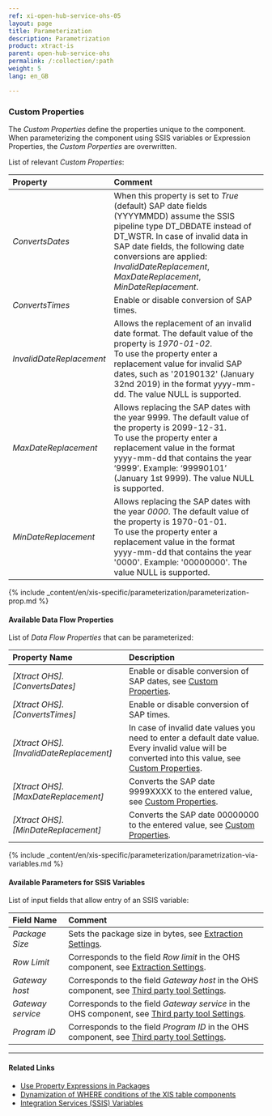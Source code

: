 ```yaml
---
ref: xi-open-hub-service-ohs-05
layout: page
title: Parameterization
description: Parametrization
product: xtract-is
parent: open-hub-service-ohs
permalink: /:collection/:path
weight: 5
lang: en_GB

---
```


### Custom Properties

The *Custom Properties* define the properties unique to the component.
When parameterizing the component using SSIS variables or Expression Properties, the *Custom Porperties* are overwritten.

List of relevant *Custom Properties*:

|Property|Comment|
|:----|:----|
| *ConvertsDates* | When this property is set to *True* (default) SAP date fields (YYYYMMDD) assume the SSIS pipeline type DT_DBDATE instead of DT_WSTR. In case of invalid data in SAP date fields, the following date conversions are applied: <br>*InvalidDateReplacement*, *MaxDateReplacement*, *MinDateReplacement*. |
| *ConvertsTimes* | Enable or disable conversion of SAP times.|
| *InvalidDateReplacement* | Allows the replacement of an invalid date format. The default value of the property is *1970-01-02*. <br>To use the property enter a replacement value for invalid SAP dates, such as '20190132' (January 32nd  2019) in the format yyyy-mm-dd. The value NULL is supported.|
| *MaxDateReplacement* | Allows replacing the SAP dates with the year 9999. The default value of the property is 2099-12-31. <br>To use the property enter a replacement value in the format yyyy-mm-dd that contains the year ‘9999’. Example: ‘99990101’ (January 1st 9999). The value NULL is supported.|
| *MinDateReplacement* | Allows replacing the SAP dates with the year *0000*. The default value of the property is 1970-01-01. <br>To use the property enter a replacement value in the format yyyy-mm-dd that contains the year '0000'. Example: '00000000'. The value NULL is supported.|

{% include _content/en/xis-specific/parameterization/parameterization-prop.md  %}

#### Available Data Flow Properties
List of *Data Flow Properties* that can be parameterized:

|Property Name|Description|
|:----|:----|
| *[Xtract OHS].[ConvertsDates]*| Enable or disable conversion of SAP dates, see [Custom Properties](#custom-properties). |
| *[Xtract OHS].[ConvertsTimes]*| Enable or disable conversion of SAP times. |
| *[Xtract OHS].[InvalidDateReplacement]*| In case of invalid date values you need to enter a default date value. Every invalid value will be converted into this value, see [Custom Properties](#custom-properties).|
| *[Xtract OHS].[MaxDateReplacement]*| Converts the SAP date 9999XXXX to the entered value, see [Custom Properties](#custom-properties). |
| *[Xtract OHS].[MinDateReplacement]*| Converts the SAP date 00000000 to the entered value, see [Custom Properties](#custom-properties).|


{% include _content/en/xis-specific/parameterization/parametrization-via-variables.md  %}

#### Available Parameters for SSIS Variables
List of input fields that allow entry of an SSIS variable:

|Field Name|Comment|
|:----|:----|
| *Package Size* | Sets the package size in bytes, see [Extraction Settings](./settings#extraction-settings).|
| *Row Limit* | Corresponds to the field *Row limit* in the OHS component, see [Extraction Settings](./settings#extraction-settings).|
| *Gateway host* | Corresponds to the field *Gateway host* in the OHS component, see [Third party tool Settings](./settings#third-party-tool-settings). |
| *Gateway service* | Corresponds to the field *Gateway service* in the OHS component, see [Third party tool Settings](./settings#third-party-tool-settings).|
| *Program ID* | Corresponds to the field *Program ID* in the OHS component, see [Third party tool Settings](./settings#third-party-tool-settings).|

****
#### Related Links
- [Use Property Expressions in Packages](https://docs.microsoft.com/en-us/sql/integration-services/expressions/use-property-expressions-in-packages?view=sql-server-ver15)
- [Dynamization of WHERE conditions of the XIS table components](https://kb.theobald-software.com/tables/xtract-is-Dynamization-of-WHERE-conditions-of-the-XIS-table-components)
- [Integration Services (SSIS) Variables](https://docs.microsoft.com/en-us/sql/integration-services/integration-services-ssis-variables?view=sql-server-ver15)

